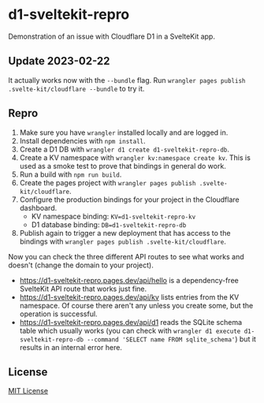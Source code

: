 # d1-sveltekit-repro

Demonstration of an issue with Cloudflare D1 in a SvelteKit app.

## Update 2023-02-22

It actually works now with the `--bundle` flag.
Run `wrangler pages publish .svelte-kit/cloudflare --bundle` to try it.

## Repro

1. Make sure you have `wrangler` installed locally and are logged in.
2. Install dependencies with `npm install`.
3. Create a D1 DB with `wrangler d1 create d1-sveltekit-repro-db`.
4. Create a KV namespace with `wrangler kv:namespace create kv`. This is used
   as a smoke test to prove that bindings in general do work.
5. Run a build with `npm run build`.
6. Create the pages project with
   `wrangler pages publish .svelte-kit/cloudflare`.
7. Configure the production bindings for your project in the Cloudflare
   dashboard.
   - KV namespace binding: `KV=d1-sveltekit-repro-kv`
   - D1 database binding: `DB=d1-sveltekit-repro-db`
8. Publish again to trigger a new deployment that has access to the bindings
   with `wrangler pages publish .svelte-kit/cloudflare`.

Now you can check the three different API routes to see what works and doesn't
(change the domain to your project).

- https://d1-sveltekit-repro.pages.dev/api/hello is a dependency-free SvelteKit
  API route that works just fine.
- https://d1-sveltekit-repro.pages.dev/api/kv lists entries from the KV
  namespace. Of course there aren't any unless you create some, but the
  operation is successful.
- https://d1-sveltekit-repro.pages.dev/api/d1 reads the SQLite schema table
  which usually works (you can check with
  `wrangler d1 execute d1-sveltekit-repro-db --command 'SELECT name FROM sqlite_schema'`)
  but it results in an internal error here.

## License

[MIT License](LICENSE)
